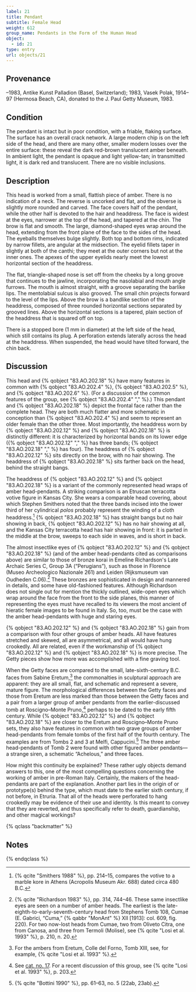 ```yaml
---
label: 21
title: Pendant
subtitle: Female Head
weight: 612
group_name: Pendants in the Form of the Human Head
object:
  - id: 21
type: entry
url: objects/21
---
```


## Provenance

–1983, Antike Kunst Palladion (Basel, Switzerland); 1983, Vasek Polak, 1914–97 (Hermosa Beach, CA), donated to the J. Paul Getty Museum, 1983.

## Condition

The pendant is intact but in poor condition, with a friable, flaking surface. The surface has an overall crack network. A large modern chip is on the left side of the head, and there are many other, smaller modern losses over the entire surface: these reveal the dark red-brown translucent amber beneath. In ambient light, the pendant is opaque and light yellow-tan; in transmitted light, it is dark red and translucent. There are no visible inclusions.

## Description

This head is worked from a small, flattish piece of amber. There is no indication of a neck. The reverse is uncorked and flat, and the obverse is slightly more rounded and carved. The face covers half of the pendant, while the other half is devoted to the hair and headdress. The face is widest at the eyes, narrower at the top of the head, and tapered at the chin. The brow is flat and smooth. The large, diamond-shaped eyes wrap around the head, extending from the front plane of the face to the sides of the head. The eyeballs themselves bulge slightly. Both top and bottom rims, indicated by narrow fillets, are angular at the midsection. The eyelid fillets taper in slightly at both of the canthi; they meet at the outer corners but not at the inner ones. The apexes of the upper eyelids nearly meet the lowest horizontal section of the headdress.

The flat, triangle-shaped nose is set off from the cheeks by a long groove that continues to the jawline, incorporating the nasolabial and mouth angle furrows. The mouth is almost straight, with a groove separating the barlike lips. The mentolabial sulcus is also grooved. The small chin projects forward to the level of the lips. Above the brow is a bandlike section of the headdress, composed of three rounded horizontal sections separated by grooved lines. Above the horizontal sections is a tapered, plain section of the headdress that is squared off on top.

There is a stopped bore (1 mm in diameter) at the left side of the head, which still contains its plug. A perforation extends laterally across the head at the headdress. When suspended, the head would have tilted forward, the chin back.

## Discussion

This head and {% qobject "83.AO.202.18" %} have many features in common with {% qobject "83.AO.202.4" %}, {% qobject "83.AO.202.5" %}, and {% qobject "83.AO.202.6" %}. (For a discussion of the common features of the group, see {% qobject "83.AO.202.4" "," %}.) This pendant and {% qobject "83.AO.202.18" %} depict the frontal face rather than the complete head. They are both much flatter and more schematic in conception than {% qobject "83.AO.202.4" %} and seem to represent an older female than the other three. Most importantly, the headdress worn by {% qobject "83.AO.202.12" %} and {% qobject "83.AO.202.18" %} is distinctly different: it is characterized by horizontal bands on its lower edge ({% qobject "83.AO.202.12" "," %} has three bands; {% qobject "83.AO.202.18" "," %} has four). The headdress of {% qobject "83.AO.202.12" %} sits directly on the brow, with no hair showing. The headdress of {% qobject "83.AO.202.18" %} sits farther back on the head, behind the straight bangs.

The headdress of {% qobject "83.AO.202.12" %} and {% qobject "83.AO.202.18" %} is a variant of the commonly represented head wraps of amber head-pendants. A striking comparison is an Etruscan terracotta votive figure in Kansas City. She wears a comparable head covering, about which Stephen Smithers noted that the three bands incised into the lower third of her cylindrical *polos* probably represent the winding of a cloth headdress.[^1] {% qobject "83.AO.202.18" %} has straight bangs but no hair showing in back, {% qobject "83.AO.202.12" %} has no hair showing at all, and the Kansas City terracotta head has hair showing in front: it is parted in the middle at the brow, sweeps to each side in waves, and is short in back.

The almost insectlike eyes of {% qobject "83.AO.202.12" %} and {% qobject "83.AO.202.18" %} (and of the amber head-pendants cited as comparisons above) are similar to those of bronze korai in Emeline Richardson's Late Archaic Series C, Group 3A (“Perugians”), such as those in Florence (Museo Archeologico Nazionale 261) and Leiden (Rijksmuseum van Oudheden C.06).[^2] These bronzes are sophisticated in design and mannered in details, and some have old-fashioned features. Although Richardson does not single out for mention the thickly outlined, wide-open eyes which wrap around the face from the front to the side planes, this manner of representing the eyes must have recalled to its viewers the most ancient of hieratic female images to be found in Italy. So, too, must be the case with the amber head-pendants with huge and staring eyes.

{% qobject "83.AO.202.12" %} and {% qobject "83.AO.202.18" %} gain from a comparison with four other groups of amber heads. All have features stretched and skewed, all are asymmetrical, and all would have hung crookedly. All are related, even if the workmanship of {% qobject "83.AO.202.12" %} and {% qobject "83.AO.202.18" %} is more precise. The Getty pieces show how more was accomplished with a fine graving tool.

When the Getty faces are compared to the small, late-sixth-century B.C. faces from Sabine Eretum,[^3] the commonalties in sculptural approach are apparent: they are all small, flat, and schematic and represent a severe, mature figure. The morphological differences between the Getty faces and those from Eretum are less marked than those between the Getty faces and a pair from a larger group of amber pendants from the earlier-discussed tomb at Roscigno–Monte Pruno,[^4] perhaps to be dated to the early fifth century. While {% qobject "83.AO.202.12" %} and {% qobject "83.AO.202.18" %} are closer to the Eretum and Roscigno–Monte Pruno sets, they also have features in common with two grave groups of amber head-pendants from female tombs of the first half of the fourth century. The examples are from Tombs 2 and 3 at Melfi, Cappucini.[^5] The three amber head-pendants of Tomb 2 were found with other figured amber pendants—a strange siren, a schematic “Achelous,” and three faces.

How might this continuity be explained? These rather ugly objects demand answers to this, one of the most compelling questions concerning the working of amber in pre-Roman Italy. Certainly, the makers of the head-pendants are part of the explanation. Another part lies in the origin of or prototype(s) behind the type, which must date to the earlier sixth century, if not before, in Etruria. That all of the heads were perforated to hang crookedly may be evidence of their use and identity. Is this meant to convey that they are reverted, and thus specifically refer to death, guardianship, and other magical workings?

{% qclass "backmatter" %}
## Notes
{% endqclass %}

[^1]: {% qcite "Smithers 1988" %}, pp. 214–15, compares the votive to a marble kore in Athens (Acropolis Museum Akr. 688) dated circa 480 B.C.

[^2]: {% qcite "Richardson 1983" %}, pp. 314, 744–46. These same insectlike eyes are seen on a number of amber heads. The earliest is the late-eighth-to-early-seventh-century head from Stephens Tomb 108, Cumae (E. Gabrici, “Cuma,” {% qabbr "MonAnt" %} XII [1913]: col. 609, fig. 220). For two now-lost heads from Cumae, two from Oliveto Citra, one from Canosa, and three from Termoli (Molise), see {% qcite "Losi et al. 1993" %}, p. 210, n. 20.

[^3]: For the ambers from Eretum, Colle del Forno, Tomb XIII, see, for example, {% qcite "Losi et al. 1993" %}.

[^4]: See [cat. no. 17](/objects/17). For a recent discussion of this group, see {% qcite "Losi et al. 1993" %}, p. 203.

[^5]: {% qcite "Bottini 1990" %}, pp. 61–63, no. 5 (22ab, 23ab).
